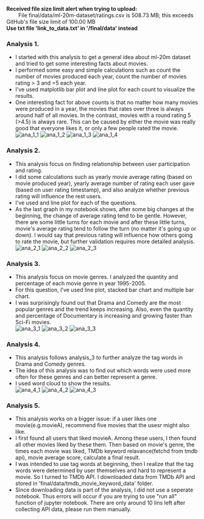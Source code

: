 **Received  file size limit alert when trying to upload:** <br>
&nbsp;&nbsp;&nbsp;&nbsp;&nbsp;&nbsp;&nbsp;&nbsp;File final/data/ml-20m-dataset/ratings.csv is 508.73 MB; this exceeds GitHub's file size limit of 100.00 MB <br>
**Use txt file 'link_to_data.txt' in '/final/data' instead**


### Analysis 1. 

* I started with this analysis to get a general idea about ml-20m dataset and tried to get some interesting facts about movies.
* I performed some easy and simple calculations such as count the number of movies produced each year, count the number of movies rating > 3 and =5 each year.
* I've used matplotlib bar plot and line plot for each count to visualize the results.
* One interesting fact for above counts is that no matter how many movies were produced in a year, the movies that rates over three is always around half of all movies. In the contrast, movies with a round rating 5 (>4.5) is always rare. This can be caused by either the movie was really good that everyone likes it, or only a few people rated the movie. <br>
![ana_1_1](analysis/plots/ana_1_movie_number_by_year.png)
![ana_1_2](analysis/plots/ana_1_movie_avg_rating_over_3.png)
![ana_1_3](analysis/plots/ana_1_movie_avg_rating_around_5.png)
![ana_1_4](analysis/plots/ana_1_combine.png)


### Analysis 2. 

* This analysis focus on finding relationship between user participation and rating.
* I did some calculations such as yearly movie average rating (based on movie produced year), yearly average number of rating each user gave (based on user rating timestamp), and also analyze whether previous rating will influence the rest users.
* I've used and line plot for each of the questions.
* As the last graph in my notebook shows, after some big changes at the beginning, the change of average rating tend to be gentle. However, there are some little turns for each movie and after these little turns, movie's average rating tend to follow the turn (no matter it's going up or down). I would say that previous rating will influence how others going to rate the movie, but further validation requires more detailed analysis. <br>
![ana_2_1](analysis/plots/ana_2_movie_avg_rating_by_year.png) 
![ana_2_2](analysis/plots/ana_2_user_involvement_by_year.png)
![ana_2_3](analysis/plots/ana_2_movie_rating_over_time.png)


### Analysis 3.

* This analysis focus on movie genres. I analyzed the quantity and percentage of each movie genre in year 1995-2005.
* For this question, I've used line plot, stacked bar chart and multiple bar chart.
* I was surprisingly found out that Drama and Comedy are the most popular genres and the trend keeps increasing. Also, even the quantity and percentage of Documentary is increasing and growing faster than Sci-Fi movies. <br>
![ana_3_1](analysis/plots/ana_3_movie_genre_percentage_by_year1.png)
![ana_3_2](analysis/plots/ana_3_movie_genre_percentage_by_year2.png)
![ana_3_3](analysis/plots/ana_3_movie_genre_compare.png)


### Analysis 4. 

* This analysis follows analysis_3 to further analyze the tag words in Drama and Comedy genres.
* The idea of this analysis was to find out which words were used more often for these genres and can better represent a genre.
* I used word cloud to show the results. <br>
![ana_4_1](analysis/plots/ana_4_drama_tags.png)
![ana_4_2](analysis/plots/ana_4_comedy_tags.png)
![ana_4_3](analysis/plots/ana_4_scifi_tags.png)


### Analysis 5. 

* This analysis works on a bigger issue: if a user likes one movie(e.g.movieA), recommend five movies that the usesr might also like.
* I first found all users that liked movieA. Among these users, I then found all other movies liked by these them. Then based on movie's genre, the times each movie was liked, TMDb keyword relavance(fetchd from tmdb api), movie average score, calculate a final result.
* I was intended to use tag words at beginning, then I realize that the tag words were determined by user themselves and hard to represent a movie. So I turned to TMDb API. I downloaded data from TMDb API and stored in 'final/data/tmdb_movie_keyword_data' folder.
* Since downloading data is part of the analysis, I did not use a seperate notebook. Thus errors will occur if you are trying to use "run all" function of jupyter notebook. There are only around 10 lins left after collecting API data, please run them manually.

